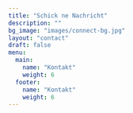```yaml
---
title: "Schick ne Nachricht"
description: ""
bg_image: "images/connect-bg.jpg"
layout: "contact"
draft: false
menu:
  main:
    name: "Kontakt"
    weight: 6
  footer:
    name: "Kontakt"
    weight: 6
---
```

